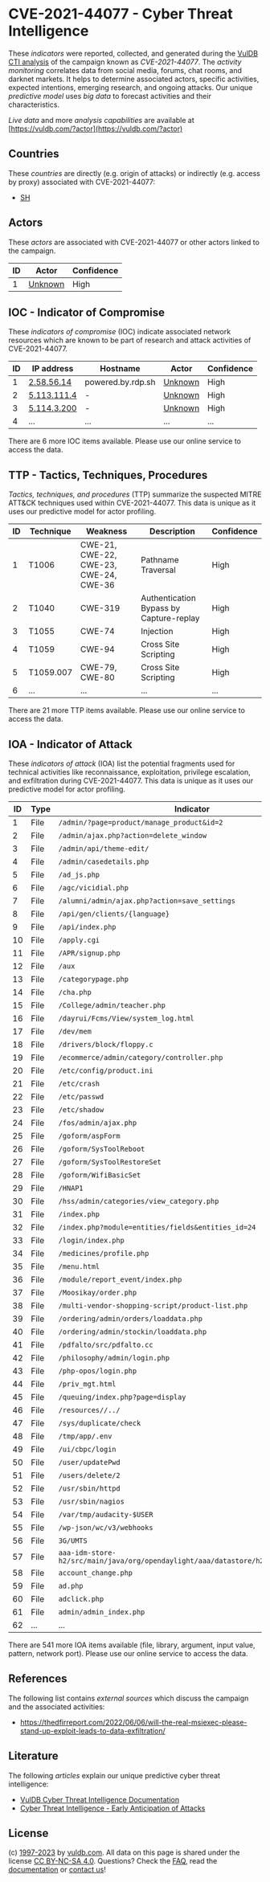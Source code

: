 # CVE-2021-44077 - Cyber Threat Intelligence

These _indicators_ were reported, collected, and generated during the [VulDB CTI analysis](https://vuldb.com/?kb.cti) of the campaign known as _CVE-2021-44077_. The _activity monitoring_ correlates data from social media, forums, chat rooms, and darknet markets. It helps to determine associated actors, specific activities, expected intentions, emerging research, and ongoing attacks. Our unique _predictive model_ uses _big data_ to forecast activities and their characteristics.

_Live data_ and more _analysis capabilities_ are available at [https://vuldb.com/?actor](https://vuldb.com/?actor)

## Countries

These _countries_ are directly (e.g. origin of attacks) or indirectly (e.g. access by proxy) associated with CVE-2021-44077:

* [SH](https://vuldb.com/?country.sh)

## Actors

These _actors_ are associated with CVE-2021-44077 or other actors linked to the campaign.

ID | Actor | Confidence
-- | ----- | ----------
1 | [Unknown](https://vuldb.com/?actor.unknown) | High

## IOC - Indicator of Compromise

These _indicators of compromise_ (IOC) indicate associated network resources which are known to be part of research and attack activities of CVE-2021-44077.

ID | IP address | Hostname | Actor | Confidence
-- | ---------- | -------- | ----- | ----------
1 | [2.58.56.14](https://vuldb.com/?ip.2.58.56.14) | powered.by.rdp.sh | [Unknown](https://vuldb.com/?actor.unknown) | High
2 | [5.113.111.4](https://vuldb.com/?ip.5.113.111.4) | - | [Unknown](https://vuldb.com/?actor.unknown) | High
3 | [5.114.3.200](https://vuldb.com/?ip.5.114.3.200) | - | [Unknown](https://vuldb.com/?actor.unknown) | High
4 | ... | ... | ... | ...

There are 6 more IOC items available. Please use our online service to access the data.

## TTP - Tactics, Techniques, Procedures

_Tactics, techniques, and procedures_ (TTP) summarize the suspected MITRE ATT&CK techniques used within CVE-2021-44077. This data is unique as it uses our predictive model for actor profiling.

ID | Technique | Weakness | Description | Confidence
-- | --------- | -------- | ----------- | ----------
1 | T1006 | CWE-21, CWE-22, CWE-23, CWE-24, CWE-36 | Pathname Traversal | High
2 | T1040 | CWE-319 | Authentication Bypass by Capture-replay | High
3 | T1055 | CWE-74 | Injection | High
4 | T1059 | CWE-94 | Cross Site Scripting | High
5 | T1059.007 | CWE-79, CWE-80 | Cross Site Scripting | High
6 | ... | ... | ... | ...

There are 21 more TTP items available. Please use our online service to access the data.

## IOA - Indicator of Attack

These _indicators of attack_ (IOA) list the potential fragments used for technical activities like reconnaissance, exploitation, privilege escalation, and exfiltration during CVE-2021-44077. This data is unique as it uses our predictive model for actor profiling.

ID | Type | Indicator | Confidence
-- | ---- | --------- | ----------
1 | File | `/admin/?page=product/manage_product&id=2` | High
2 | File | `/admin/ajax.php?action=delete_window` | High
3 | File | `/admin/api/theme-edit/` | High
4 | File | `/admin/casedetails.php` | High
5 | File | `/ad_js.php` | Medium
6 | File | `/agc/vicidial.php` | High
7 | File | `/alumni/admin/ajax.php?action=save_settings` | High
8 | File | `/api/gen/clients/{language}` | High
9 | File | `/api/index.php` | High
10 | File | `/apply.cgi` | Medium
11 | File | `/APR/signup.php` | High
12 | File | `/aux` | Low
13 | File | `/categorypage.php` | High
14 | File | `/cha.php` | Medium
15 | File | `/College/admin/teacher.php` | High
16 | File | `/dayrui/Fcms/View/system_log.html` | High
17 | File | `/dev/mem` | Medium
18 | File | `/drivers/block/floppy.c` | High
19 | File | `/ecommerce/admin/category/controller.php` | High
20 | File | `/etc/config/product.ini` | High
21 | File | `/etc/crash` | Medium
22 | File | `/etc/passwd` | Medium
23 | File | `/etc/shadow` | Medium
24 | File | `/fos/admin/ajax.php` | High
25 | File | `/goform/aspForm` | High
26 | File | `/goform/SysToolReboot` | High
27 | File | `/goform/SysToolRestoreSet` | High
28 | File | `/goform/WifiBasicSet` | High
29 | File | `/HNAP1` | Low
30 | File | `/hss/admin/categories/view_category.php` | High
31 | File | `/index.php` | Medium
32 | File | `/index.php?module=entities/fields&entities_id=24` | High
33 | File | `/login/index.php` | High
34 | File | `/medicines/profile.php` | High
35 | File | `/menu.html` | Medium
36 | File | `/module/report_event/index.php` | High
37 | File | `/Moosikay/order.php` | High
38 | File | `/multi-vendor-shopping-script/product-list.php` | High
39 | File | `/ordering/admin/orders/loaddata.php` | High
40 | File | `/ordering/admin/stockin/loaddata.php` | High
41 | File | `/pdfalto/src/pdfalto.cc` | High
42 | File | `/philosophy/admin/login.php` | High
43 | File | `/php-opos/login.php` | High
44 | File | `/priv_mgt.html` | High
45 | File | `/queuing/index.php?page=display` | High
46 | File | `/resources//../` | High
47 | File | `/sys/duplicate/check` | High
48 | File | `/tmp/app/.env` | High
49 | File | `/ui/cbpc/login` | High
50 | File | `/user/updatePwd` | High
51 | File | `/users/delete/2` | High
52 | File | `/usr/sbin/httpd` | High
53 | File | `/usr/sbin/nagios` | High
54 | File | `/var/tmp/audacity-$USER` | High
55 | File | `/wp-json/wc/v3/webhooks` | High
56 | File | `3G/UMTS` | Low
57 | File | `aaa-idm-store-h2/src/main/java/org/opendaylight/aaa/datastore/h2/UserStore.java` | High
58 | File | `account_change.php` | High
59 | File | `ad.php` | Low
60 | File | `adclick.php` | Medium
61 | File | `admin/admin_index.php` | High
62 | ... | ... | ...

There are 541 more IOA items available (file, library, argument, input value, pattern, network port). Please use our online service to access the data.

## References

The following list contains _external sources_ which discuss the campaign and the associated activities:

* https://thedfirreport.com/2022/06/06/will-the-real-msiexec-please-stand-up-exploit-leads-to-data-exfiltration/

## Literature

The following _articles_ explain our unique predictive cyber threat intelligence:

* [VulDB Cyber Threat Intelligence Documentation](https://vuldb.com/?kb.cti)
* [Cyber Threat Intelligence - Early Anticipation of Attacks](https://www.scip.ch/en/?labs.20201022)

## License

(c) [1997-2023](https://vuldb.com/?kb.changelog) by [vuldb.com](https://vuldb.com/?kb.about). All data on this page is shared under the license [CC BY-NC-SA 4.0](https://creativecommons.org/licenses/by-nc-sa/4.0/). Questions? Check the [FAQ](https://vuldb.com/?kb.faq), read the [documentation](https://vuldb.com/?kb) or [contact us](https://vuldb.com/?contact)!
